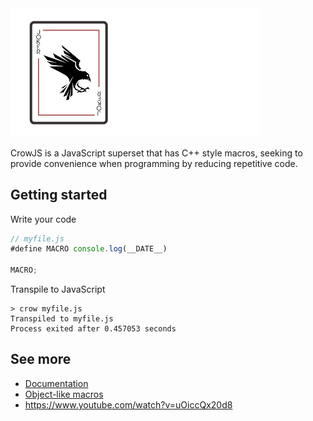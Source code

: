 <img src="resources/logo-big.png" width=400>

CrowJS is a JavaScript superset that has C++ style macros, seeking to provide convenience when programming by reducing repetitive code.


## Getting started
Write your code
```javascript
// myfile.js
#define MACRO console.log(__DATE__)

MACRO;
```

Transpile to JavaScript
```batch
> crow myfile.js
Transpiled to myfile.js
Process exited after 0.457053 seconds
```


## See more
- [Documentation](documentation.md)
- [Object-like macros](https://gcc.gnu.org/onlinedocs/cpp/Object-like-Macros.html)
- https://www.youtube.com/watch?v=uOiccQx20d8